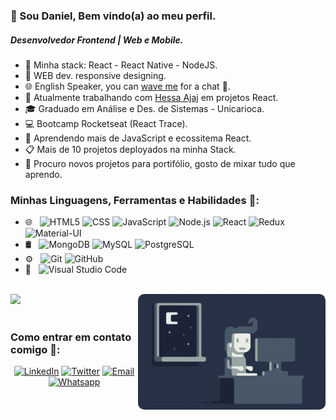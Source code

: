 ### 👋 Sou Daniel, Bem vindo(a) ao meu perfil.

##### Desenvolvedor Frontend | Web e Mobile.

- 🔭 Minha stack: React - React Native - NodeJS.
- 🎨 WEB dev. responsive designing.
- 🌐 English Speaker, you can [wave me] for a chat 👋.
- 🙌 Atualmente trabalhando com [Hessa Ajaj] em projetos React.
- 🎓 Graduado em Análise e Des. de Sistemas - Unicarioca.
- 💻 Bootcamp Rocketseat (React Trace).
- 🌱 Aprendendo mais de JavaScript e ecossitema React.
- 📋 Mais de 10 projetos deployados na minha Stack.
- 🧭 Procuro novos projetos para portifólio, gosto de mixar tudo que aprendo.

### Minhas Linguagens, Ferramentas e Habilidades 🧰:
- 🌐 &nbsp;
  ![HTML5](https://img.shields.io/badge/-HTML5-333333?style=flat&logo=HTML5)
  ![CSS](https://img.shields.io/badge/-CSS-333333?style=flat&logo=CSS3&logoColor=1572B6)
  ![JavaScript](https://img.shields.io/badge/-JavaScript-333333?style=flat&logo=javascript)
  ![Node.js](https://img.shields.io/badge/-Node.js-333333?style=flat&logo=node.js)
  ![React](https://img.shields.io/badge/-React-333333?style=flat&logo=react)
  ![Redux](https://img.shields.io/badge/-Redux-333333?style=flat&logo=redux)
  ![Material-UI](https://img.shields.io/badge/-MaterialUI-333333?style=flat&logo=material-ui)
- 🛢 &nbsp;
  ![MongoDB](https://img.shields.io/badge/-MongoDB-333333?style=flat&logo=mongodb)
  ![MySQL](https://img.shields.io/badge/-MySQL-333333?style=flat&logo=mysql)
  ![PostgreSQL](https://img.shields.io/badge/-Postgresql-333333?style=flat&logo=postgresql)
- ⚙️ &nbsp;
  ![Git](https://img.shields.io/badge/-Git-333333?style=flat&logo=git)
  ![GitHub](https://img.shields.io/badge/-GitHub-333333?style=flat&logo=github)
- 🔧 &nbsp;
  ![Visual Studio Code](https://img.shields.io/badge/-Visual%20Studio%20Code-333333?style=flat&logo=visual-studio-code&logoColor=007ACC)
  
<br />
<a href="https://github.com/danielcnascimento">
  <img height="180em" src="https://github-readme-stats.vercel.app/api?username=danielcnascimento&theme=buefy&show_icons=true" />
  <img alt="Night Dev" src="https://raw.githubusercontent.com/AVS1508/AVS1508/master/assets/Night-Coding.gif" align="right" style="max-width:100%;border-radius:10px;"/>
</a>

<br />
<br />

### Como entrar em contato comigo 🤝:
<p align="center">
<a href="https://www.linkedin.com/in/daniel-nascimento-67454b157/"><img alt="LinkedIn" src="https://img.shields.io/badge/LinkedIn-Daniel%20Nascimento-blue?style=flat-square&logo=linkedin"></a>
<a href="https://twitter.com/dancnascimento_/"><img alt="Twitter" src="https://img.shields.io/badge/Twitter-dancnascimento__-blue?style=flat-square&logo=instagram"></a>
<a href="mailto:ddaniel.conceicao@gmail.com"><img alt="Email" src="https://img.shields.io/badge/Email-ddaniel.conceicao@gmail.com-blue?style=flat-square&logo=gmail"></a>
<a href="https://api.whatsapp.com/send?phone=5521966305390&text=Ola!"><img alt="Whatsapp" src="https://img.shields.io/badge/WhatsApp-Daniel%20Nascimento-darkgreen?style=flat-square&logo=whatsapp"></a>
</p>

<br />


<br />
<br />

[twitter]: https://twitter.com/dancnascimento_
[vscode]: https://www.youtube.com/watch?v=FCC2GbStmfc
[linkedin]: https://www.linkedin.com/in/daniel-nascimento-67454b157/
[postgresql]: https://www.youtube.com/watch?v=0vHs-a8zLf4
[sqlite]: https://www.sqlite.org/index.html
[mongodb]: https://www.mongodb.com/
[nodejs]: https://nodejs.org/en/
[html5]: https://www.youtube.com/watch?v=epDCjksKMok&list=PLHz_AreHm4dlAnJ_jJtV29RFxnPHDuk9o
[jsplaylist]: https://www.youtube.com/playlist?list=PLkwxH9e_vrALRJKu7wfXby3MKeflhTu6B
[cssplaylist]: https://www.youtube.com/watch?v=epDCjksKMok&list=PLHz_AreHm4dlAnJ_jJtV29RFxnPHDuk9o
[materialui]: https://material-ui.com/
[reactplaylist]: https://www.youtube.com/watch?v=Ws9WVHhNq5M&t=597s
[discord]:https://discord.com/channels/@me
[whatsapp]:https://api.whatsapp.com/send?phone=5521966305390&text=Ola!
[Hessa Ajaj]:https://twitter.com/HesSoftDev
[wave me]:https://wa.link/0balz5
